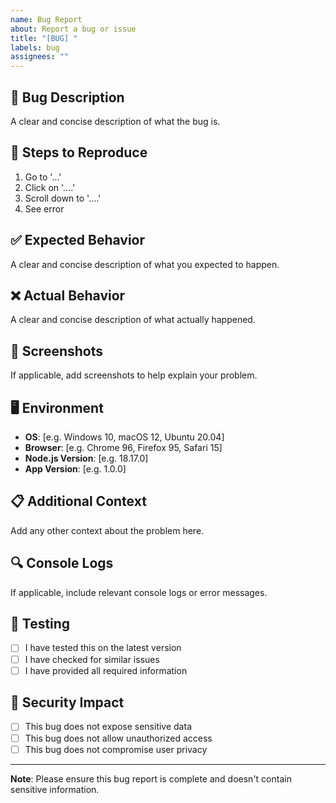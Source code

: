 ```yaml
---
name: Bug Report
about: Report a bug or issue
title: "[BUG] "
labels: bug
assignees: ""
---
```


## 🐛 Bug Description

A clear and concise description of what the bug is.

## 🔄 Steps to Reproduce

1. Go to '...'
2. Click on '....'
3. Scroll down to '....'
4. See error

## ✅ Expected Behavior

A clear and concise description of what you expected to happen.

## ❌ Actual Behavior

A clear and concise description of what actually happened.

## 📸 Screenshots

If applicable, add screenshots to help explain your problem.

## 🖥️ Environment

- **OS**: [e.g. Windows 10, macOS 12, Ubuntu 20.04]
- **Browser**: [e.g. Chrome 96, Firefox 95, Safari 15]
- **Node.js Version**: [e.g. 18.17.0]
- **App Version**: [e.g. 1.0.0]

## 📋 Additional Context

Add any other context about the problem here.

## 🔍 Console Logs

If applicable, include relevant console logs or error messages.

## 🧪 Testing

- [ ] I have tested this on the latest version
- [ ] I have checked for similar issues
- [ ] I have provided all required information

## 🚨 Security Impact

- [ ] This bug does not expose sensitive data
- [ ] This bug does not allow unauthorized access
- [ ] This bug does not compromise user privacy

---

**Note**: Please ensure this bug report is complete and doesn't contain sensitive information.
